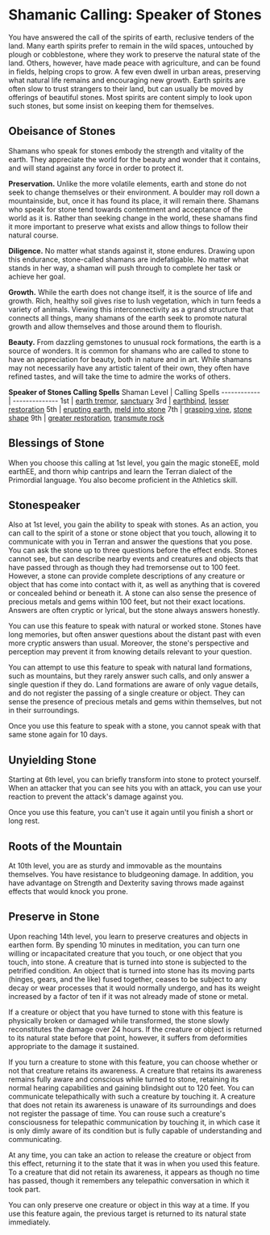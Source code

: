 # Shamanic Calling: Speaker of Stones
You have answered the call of the spirits of earth, reclusive tenders of the land. Many earth spirits prefer to remain in the wild spaces, untouched by plough or cobblestone, where they work to preserve the natural state of the land. Others, however, have made peace with agriculture, and can be found in fields, helping crops to grow. A few even dwell in urban areas, preserving what natural life remains and encouraging new growth. Earth spirits are often slow to trust strangers to their land, but can usually be moved by offerings of beautiful stones. Most spirits are content simply to look upon such stones, but some insist on keeping them for themselves.

## Obeisance of Stones
Shamans who speak for stones embody the strength and vitality of the earth. They appreciate the world for the beauty and wonder that it contains, and will stand against any force in order to protect it.

**Preservation.** Unlike the more volatile elements, earth and stone do not seek to change themselves or their environment. A boulder may roll down a mountainside, but, once it has found its place, it will remain there. Shamans who speak for stone tend towards contentment and acceptance of the world as it is. Rather than seeking change in the world, these shamans find it more important to preserve what exists and allow things to follow their natural course.

**Diligence.** No matter what stands against it, stone endures. Drawing upon this endurance, stone-called shamans are indefatigable. No matter what stands in her way, a shaman will push through to complete her task or achieve her goal.

**Growth.** While the earth does not change itself, it is the source of life and growth. Rich, healthy soil gives rise to lush vegetation, which in turn feeds a variety of animals. Viewing this interconnectivity as a grand structure that connects all things, many shamans of the earth seek to promote natural growth and allow themselves and those around them to flourish.

**Beauty.** From dazzling gemstones to unusual rock formations, the earth is a source of wonders. It is common for shamans who are called to stone to have an appreciation for beauty, both in nature and in art. While shamans may not necessarily have any artistic talent of their own, they often have refined tastes, and will take the time to admire the works of others.

**Speaker of Stones Calling Spells**
Shaman Level | Calling Spells
------------ | --------------
1st | [earth tremor](../../Magic/Spells/earth-tremor.md), [sanctuary](../../Magic/Spells/sanctuary.md)
3rd | [earthbind](../../Magic/Spells/earthbind.md), [lesser restoration](../../Magic/Spells/lesser-restoration.md)
5th | [erupting earth](../../Magic/Spells/erupting-earth.md), [meld into stone](../../Magic/Spells/meld-into-stone.md)
7th | [grasping vine](../../Magic/Spells/grasping-vine.md), [stone shape](../../Magic/Spells/stone-shape.md)
9th | [greater restoration](../../Magic/Spells/greater-restoration.md), [transmute rock](../../Magic/Spells/transmute-rock.md)

## Blessings of Stone
When you choose this calling at 1st level, you gain the magic stoneEE, mold earthEE, and thorn whip cantrips and learn the Terran dialect of the Primordial language. You also become proficient in the Athletics skill.

## Stonespeaker
Also at 1st level, you gain the ability to speak with stones. As an action, you can call to the spirit of a stone or stone object that you touch, allowing it to communicate with you in Terran and answer the questions that you pose. You can ask the stone up to three questions before the effect ends. Stones cannot see, but can describe nearby events and creatures and objects that have passed through as though they had tremorsense out to 100 feet. However, a stone can provide complete descriptions of any creature or object that has come into contact with it, as well as anything that is covered or concealed behind or beneath it. A stone can also sense the presence of precious metals and gems within 100 feet, but not their exact locations. Answers are often cryptic or lyrical, but the stone always answers honestly.

You can use this feature to speak with natural or worked stone. Stones have long memories, but often answer questions about the distant past with even more cryptic answers than usual. Moreover, the stone's perspective and perception may prevent it from knowing details relevant to your question.

You can attempt to use this feature to speak with natural land formations, such as mountains, but they rarely answer such calls, and only answer a single question if they do. Land formations are aware of only vague details, and do not register the passing of a single creature or object. They can sense the presence of precious metals and gems within themselves, but not in their surroundings.  

Once you use this feature to speak with a stone, you cannot speak with that same stone again for 10 days.

## Unyielding Stone
Starting at 6th level, you can briefly transform into stone to protect yourself. When an attacker that you can see hits you with an attack, you can use your reaction to prevent the attack's damage against you.

Once you use this feature, you can't use it again until you finish a short or long rest.

## Roots of the Mountain
At 10th level, you are as sturdy and immovable as the mountains themselves. You have resistance to bludgeoning damage. In addition, you have advantage on Strength and Dexterity saving throws made against effects that would knock you prone.

## Preserve in Stone
Upon reaching 14th level, you learn to preserve creatures and objects in earthen form. By spending 10 minutes in meditation, you can turn one willing or incapacitated creature that you touch, or one object that you touch, into stone. A creature that is turned into stone is subjected to the petrified condition. An object that is turned into stone has its moving parts (hinges, gears, and the like) fused together, ceases to be subject to any decay or wear processes that it would normally undergo, and has its weight increased by a factor of ten if it was not already made of stone or metal.

If a creature or object that you have turned to stone with this feature is physically broken or damaged while transformed, the stone slowly reconstitutes the damage over 24 hours. If the creature or object is returned to its natural state before that point, however, it suffers from deformities appropriate to the damage it sustained.

If you turn a creature to stone with this feature, you can choose whether or not that creature retains its awareness. A creature that retains its awareness remains fully aware and conscious while turned to stone, retaining its normal hearing capabilities and gaining blindsight out to 120 feet. You can communicate telepathically with such a creature by touching it. A creature that does not retain its awareness is unaware of its surroundings and does not register the passage of time. You can rouse such a creature's consciousness for telepathic communication by touching it, in which case it is only dimly aware of its condition but is fully capable of understanding and communicating.

At any time, you can take an action to release the creature or object from this effect, returning it to the state that it was in when you used this feature. To a creature that did not retain its awareness, it appears as though no time has passed, though it remembers any telepathic conversation in which it took part.

You can only preserve one creature or object in this way at a time. If you use this feature again, the previous target is returned to its natural state immediately.
